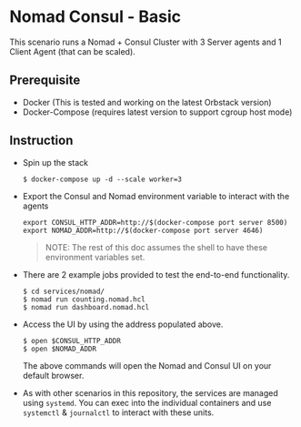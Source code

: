 # Nomad Consul - Basic

This scenario runs a Nomad + Consul Cluster with 3 Server agents and 1 Client Agent (that can be scaled).

## Prerequisite

* Docker (This is tested and working on the latest Orbstack version)
* Docker-Compose (requires latest version to support cgroup host mode)


## Instruction

* Spin up the stack

    ```
    $ docker-compose up -d --scale worker=3
    ```
    
* Export the Consul and Nomad environment variable to interact with the agents

    ```
    export CONSUL_HTTP_ADDR=http://$(docker-compose port server 8500)
    export NOMAD_ADDR=http://$(docker-compose port server 4646)
    ```

    > NOTE: The rest of this doc assumes the shell to have these environment variables set.

* There are 2 example jobs provided to test the end-to-end functionality.

    ```
    $ cd services/nomad/
    $ nomad run counting.nomad.hcl
    $ nomad run dashboard.nomad.hcl
    ```

* Access the UI by using the address populated above.

    ```
    $ open $CONSUL_HTTP_ADDR
    $ open $NOMAD_ADDR
    ```

    The above commands will open the Nomad and Consul UI on your default browser.

* As with other scenarios in this repository, the services are managed using `systemd`. You can exec into the individual containers and use `systemctl` & `journalctl` to interact with these units.